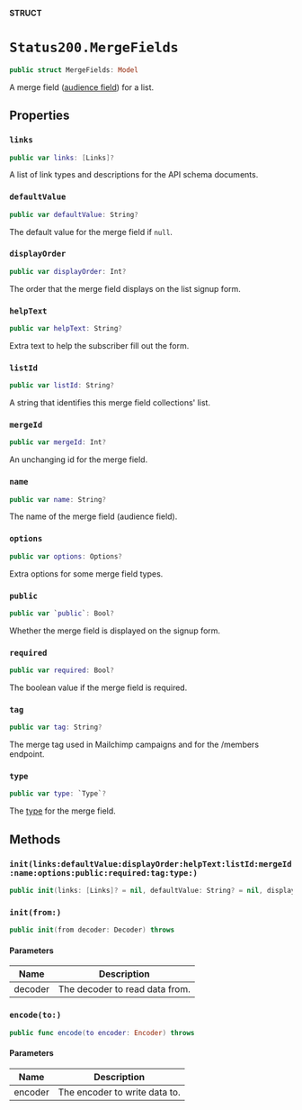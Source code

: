 **STRUCT**

# `Status200.MergeFields`

```swift
public struct MergeFields: Model
```

A merge field ([audience field](https://mailchimp.com/help/getting-started-with-merge-tags/)) for a list.

## Properties
### `links`

```swift
public var links: [Links]?
```

A list of link types and descriptions for the API schema documents.

### `defaultValue`

```swift
public var defaultValue: String?
```

The default value for the merge field if `null`.

### `displayOrder`

```swift
public var displayOrder: Int?
```

The order that the merge field displays on the list signup form.

### `helpText`

```swift
public var helpText: String?
```

Extra text to help the subscriber fill out the form.

### `listId`

```swift
public var listId: String?
```

A string that identifies this merge field collections' list.

### `mergeId`

```swift
public var mergeId: Int?
```

An unchanging id for the merge field.

### `name`

```swift
public var name: String?
```

The name of the merge field (audience field).

### `options`

```swift
public var options: Options?
```

Extra options for some merge field types.

### `public`

```swift
public var `public`: Bool?
```

Whether the merge field is displayed on the signup form.

### `required`

```swift
public var required: Bool?
```

The boolean value if the merge field is required.

### `tag`

```swift
public var tag: String?
```

The merge tag used in Mailchimp campaigns and for the /members endpoint.

### `type`

```swift
public var type: `Type`?
```

The [type](https://mailchimp.com/help/manage-audience-signup-form-fields/#Audience_field_types) for the merge field.

## Methods
### `init(links:defaultValue:displayOrder:helpText:listId:mergeId:name:options:public:required:tag:type:)`

```swift
public init(links: [Links]? = nil, defaultValue: String? = nil, displayOrder: Int? = nil, helpText: String? = nil, listId: String? = nil, mergeId: Int? = nil, name: String? = nil, options: Options? = nil, public: Bool? = nil, required: Bool? = nil, tag: String? = nil, type: Type? = nil)
```

### `init(from:)`

```swift
public init(from decoder: Decoder) throws
```

#### Parameters

| Name | Description |
| ---- | ----------- |
| decoder | The decoder to read data from. |

### `encode(to:)`

```swift
public func encode(to encoder: Encoder) throws
```

#### Parameters

| Name | Description |
| ---- | ----------- |
| encoder | The encoder to write data to. |
